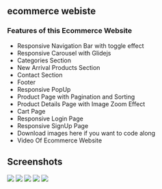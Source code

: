 ## ecommerce webiste

### Features of this Ecommerce Website

- Responsive Navigation Bar with toggle effect
- Responsive Carousel with Glidejs
- Categories Section
- New Arrival Products Section
- Contact Section
- Footer
- Responsive PopUp
- Product Page with Pagination and Sorting
- Product Details Page with Image Zoom Effect
- Cart Page
- Responsive Login Page
- Responsive SignUp Page
- Download images here if you want to code along
- Video Of Ecommerce Website

## Screenshots

<img src="https://github.com/aakashx58/Ecommerce_website/assets/106716824/c238b37f-33ba-4479-be93-15cafc07f16b">
<img src="https://github.com/aakashx58/Ecommerce_website/assets/106716824/222daa06-b930-48a3-8583-c1964dcce102">
<img src="https://github.com/aakashx58/Ecommerce_website/assets/106716824/12912be6-d047-4132-a58e-401506f8c06a">
<img src="https://github.com/aakashx58/Ecommerce_website/assets/106716824/4a2cdc15-e808-4d50-a0b1-1be9f4408aa1">
<img src="https://github.com/aakashx58/Ecommerce_website/assets/106716824/599404da-e807-4d0d-aabd-977c9717099d">




